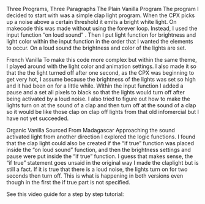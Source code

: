 Three Programs, Three Paragraphs
The Plain Vanilla Program
The program I decided to start with was a simple clap light program. When the CPX picks up a noise above a certain threshold it emits a bright white light. On makecode this was made without using the forever loop. Instead, I used the input function “on loud sound” . Then I put light function for brightness and light color within the input function in the order that I wanted the elements to occur. On a loud sound the brightness and color of the lights are set.

French Vanilla
To make this code more complex but within the same theme, I played around with the light color and animation settings. I also made it so that the the light turned off after one second, as the CPX was beginning to get very hot, I assume because the brightness of the lights was set so high and it had been on for a little while. Within the input function I added a pause and a set all pixels to black so that the lights would turn off after being activated by a loud noise. I also tried to figure out how to make the lights turn on at the sound of a clap and then turn off at the sound of a clap so it would be like those clap on clap off lights from that old infomercial but I have not yet succeeded.

Organic Vanilla Sourced From Madagascar
Approaching the sound activated light from another direction I explored the logic functions. I found that the clap light could also be created if the “if true” function was placed inside the “on loud sound” function, and then the brightness settings and pause were put inside the “if true” function. I guess that makes sense, the “if true” statement goes unsaid in the original way I made the claplight but is still a fact. If it is true that there is a loud noise, the lights turn on for two seconds then turn off. This is what is happening in both versions even though in the first the if true part is not specified.

See this video guide for a step by step tutorial:


